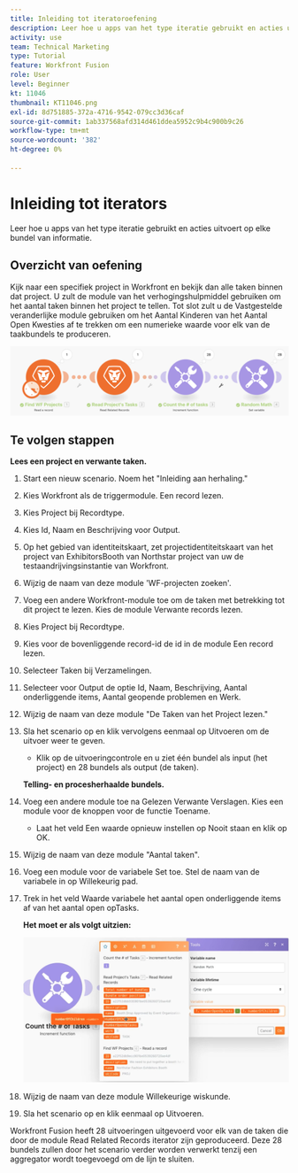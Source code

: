 ```yaml
---
title: Inleiding tot iteratoroefening
description: Leer hoe u apps van het type iteratie gebruikt en acties uitvoert op elke bundel van informatie.
activity: use
team: Technical Marketing
type: Tutorial
feature: Workfront Fusion
role: User
level: Beginner
kt: 11046
thumbnail: KT11046.png
exl-id: 8d751885-372a-4716-9542-079cc3d36caf
source-git-commit: 1ab337568afd314d461ddea5952c9b4c900b9c26
workflow-type: tm+mt
source-wordcount: '382'
ht-degree: 0%

---
```


# Inleiding tot iterators

Leer hoe u apps van het type iteratie gebruikt en acties uitvoert op elke bundel van informatie.

## Overzicht van oefening

Kijk naar een specifiek project in Workfront en bekijk dan alle taken binnen dat project. U zult de module van het verhogingshulpmiddel gebruiken om het aantal taken binnen het project te tellen. Tot slot zult u de Vastgestelde veranderlijke module gebruiken om het Aantal Kinderen van het Aantal Open Kwesties af te trekken om een numerieke waarde voor elk van de taakbundels te produceren.

![Inleiding tot iterators Image 1](../12-exercises/assets/introduction-to-iterators-walkthrough-1.png)

## Te volgen stappen

**Lees een project en verwante taken.**

1. Start een nieuw scenario. Noem het &quot;Inleiding aan herhaling.&quot;
1. Kies Workfront als de triggermodule. Een record lezen.
1. Kies Project bij Recordtype.
1. Kies Id, Naam en Beschrijving voor Output.
1. Op het gebied van identiteitskaart, zet projectidentiteitskaart van het project van ExhibitorsBooth van Northstar project van uw de testaandrijvingsinstantie van Workfront.
1. Wijzig de naam van deze module &#39;WF-projecten zoeken&#39;.
1. Voeg een andere Workfront-module toe om de taken met betrekking tot dit project te lezen. Kies de module Verwante records lezen.
1. Kies Project bij Recordtype.
1. Kies voor de bovenliggende record-id de id in de module Een record lezen.
1. Selecteer Taken bij Verzamelingen.
1. Selecteer voor Output de optie Id, Naam, Beschrijving, Aantal onderliggende items, Aantal geopende problemen en Werk.
1. Wijzig de naam van deze module &quot;De Taken van het Project lezen.&quot;
1. Sla het scenario op en klik vervolgens eenmaal op Uitvoeren om de uitvoer weer te geven.

   + Klik op de uitvoeringcontrole en u ziet één bundel als input (het project) en 28 bundels als output (de taken).

   **Telling- en procesherhaalde bundels.**

1. Voeg een andere module toe na Gelezen Verwante Verslagen. Kies een module voor de knoppen voor de functie Toename.

   + Laat het veld Een waarde opnieuw instellen op Nooit staan en klik op OK.

1. Wijzig de naam van deze module &quot;Aantal taken&quot;.
1. Voeg een module voor de variabele Set toe. Stel de naam van de variabele in op Willekeurig pad.
1. Trek in het veld Waarde variabele het aantal open onderliggende items af van het aantal open opTasks.

   **Het moet er als volgt uitzien:**

   ![Inleiding tot iterators Image 2](../12-exercises/assets/introduction-to-iterators-walkthrough-2.png)

1. Wijzig de naam van deze module Willekeurige wiskunde.
1. Sla het scenario op en klik eenmaal op Uitvoeren.

Workfront Fusion heeft 28 uitvoeringen uitgevoerd voor elk van de taken die door de module Read Related Records iterator zijn geproduceerd. Deze 28 bundels zullen door het scenario verder worden verwerkt tenzij een aggregator wordt toegevoegd om de lijn te sluiten.
